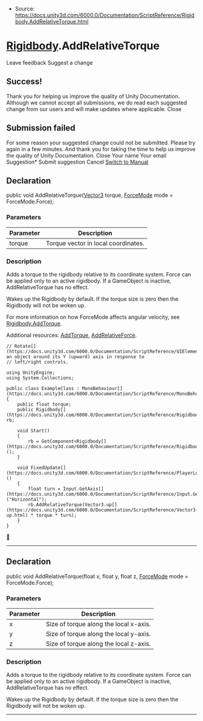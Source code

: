 * Source: https://docs.unity3d.com/6000.0/Documentation/ScriptReference/Rigidbody.AddRelativeTorque.html

#  [Rigidbody](https://docs.unity3d.com/6000.0/Documentation/ScriptReference/Rigidbody.html).AddRelativeTorque
Leave feedback
Suggest a change
## Success!
Thank you for helping us improve the quality of Unity Documentation. Although we cannot accept all submissions, we do read each suggested change from our users and will make updates where applicable.
Close
## Submission failed
For some reason your suggested change could not be submitted. Please <a>try again</a> in a few minutes. And thank you for taking the time to help us improve the quality of Unity Documentation.
Close
Your name Your email Suggestion* Submit suggestion
Cancel
[Switch to Manual](https://docs.unity3d.com/6000.0/Documentation/Manual/class-Rigidbody.html "Go to Rigidbody Component in the Manual")
## Declaration
public void AddRelativeTorque([Vector3](https://docs.unity3d.com/6000.0/Documentation/ScriptReference/Vector3.html) torque, [ForceMode](https://docs.unity3d.com/6000.0/Documentation/ScriptReference/ForceMode.html) mode = ForceMode.Force); 
### Parameters
Parameter | Description  
---|---  
torque | Torque vector in local coordinates.  
### Description
Adds a torque to the rigidbody relative to its coordinate system.
Force can be applied only to an active rigidbody. If a GameObject is inactive, AddRelativeTorque has no effect.  
  
Wakes up the Rigidbody by default. If the torque size is zero then the Rigidbody will not be woken up.  
  
For more information on how ForceMode affects angular velocity, see [Rigidbody.AddTorque](https://docs.unity3d.com/6000.0/Documentation/ScriptReference/Rigidbody.AddTorque.html).  
  
Additional resources: [AddTorque](https://docs.unity3d.com/6000.0/Documentation/ScriptReference/Rigidbody.AddTorque.html), [AddRelativeForce](https://docs.unity3d.com/6000.0/Documentation/ScriptReference/Rigidbody.AddRelativeForce.html).
```
// Rotate[](https://docs.unity3d.com/6000.0/Documentation/ScriptReference/UIElements.Rotate.html) an object around its Y (upward) axis in response to
// left/right controls.  
  
using UnityEngine;
using System.Collections;  
  
public class ExampleClass : MonoBehaviour[](https://docs.unity3d.com/6000.0/Documentation/ScriptReference/MonoBehaviour.html)
{
    public float torque;
    public Rigidbody[](https://docs.unity3d.com/6000.0/Documentation/ScriptReference/Rigidbody.html) rb;  
  
    void Start()
    {
        rb = GetComponent<Rigidbody[](https://docs.unity3d.com/6000.0/Documentation/ScriptReference/Rigidbody.html)>();
    }  
  
    void FixedUpdate[](https://docs.unity3d.com/6000.0/Documentation/ScriptReference/PlayerLoop.FixedUpdate.html)()
    {
        float turn = Input.GetAxis[](https://docs.unity3d.com/6000.0/Documentation/ScriptReference/Input.GetAxis.html)("Horizontal");
        rb.AddRelativeTorque(Vector3.up[](https://docs.unity3d.com/6000.0/Documentation/ScriptReference/Vector3-up.html) * torque * turn);
    }
}

```

* * *
## Declaration
public void AddRelativeTorque(float x, float y, float z, [ForceMode](https://docs.unity3d.com/6000.0/Documentation/ScriptReference/ForceMode.html) mode = ForceMode.Force); 
### Parameters
Parameter | Description  
---|---  
x | Size of torque along the local x-axis.  
y | Size of torque along the local y-axis.  
z | Size of torque along the local z-axis.  
### Description
Adds a torque to the rigidbody relative to its coordinate system.
Force can be applied only to an active rigidbody. If a GameObject is inactive, AddRelativeTorque has no effect.  
  
Wakes up the Rigidbody by default. If the torque size is zero then the Rigidbody will not be woken up.
* * *
